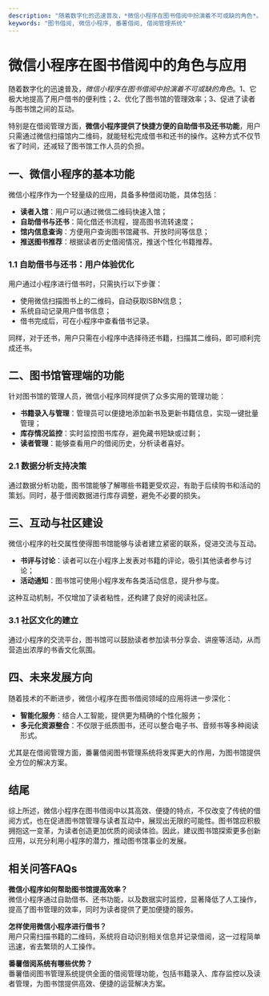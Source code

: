 ```yaml
---
description: "随着数字化的迅速普及，*微信小程序在图书借阅中扮演着不可或缺的角色*。1、它极大地提高了用户借书的便利性；2、优化了图书馆的管理效率；3、促进了读者与图书馆之间的互动。"
keywords: "图书借阅, 微信小程序, 番薯借阅, 借阅管理系统"
---
```

# 微信小程序在图书借阅中的角色与应用

随着数字化的迅速普及，*微信小程序在图书借阅中扮演着不可或缺的角色*。1、它极大地提高了用户借书的便利性；2、优化了图书馆的管理效率；3、促进了读者与图书馆之间的互动。

特别是在借阅管理方面，**微信小程序提供了快捷方便的自助借书及还书功能**，用户只需通过微信扫描馆内二维码，就能轻松完成借书和还书的操作。这种方式不仅节省了时间，还减轻了图书馆工作人员的负担。

## 一、微信小程序的基本功能

微信小程序作为一个轻量级的应用，具备多种借阅功能，具体包括：

- **读者入馆**：用户可以通过微信二维码快速入馆；
- **自助借书与还书**：简化借还书流程，提高图书流转速度；
- **馆内信息查询**：方便用户查询图书馆藏书、开放时间等信息；
- **推送图书推荐**：根据读者历史借阅情况，推送个性化书籍推荐。

### 1.1 自助借书与还书：用户体验优化

用户通过小程序进行借书时，只需执行以下步骤：

- 使用微信扫描图书上的二维码，自动获取ISBN信息；
- 系统自动记录用户借书信息；
- 借书完成后，可在小程序中查看借书记录。

同样，对于还书，用户只需在小程序中选择待还书籍，扫描其二维码，即可顺利完成还书。

## 二、图书馆管理端的功能

针对图书馆的管理人员，微信小程序同样提供了众多实用的管理功能：

- **书籍录入与管理**：管理员可以便捷地添加新书及更新书籍信息，实现一键批量管理；
- **库存情况监控**：实时监控图书库存，避免藏书短缺或过剩；
- **读者管理**：能够查看用户的借阅历史，分析读者喜好。

### 2.1 数据分析支持决策

通过数据分析功能，图书馆能够了解哪些书籍更受欢迎，有助于后续购书和活动的策划。同时，基于借阅数据进行库存调整，避免不必要的损失。

## 三、互动与社区建设

微信小程序的社交属性使得图书馆能够与读者建立紧密的联系，促进交流与互动。

- **书评与讨论**：读者可以在小程序上发表对书籍的评论，吸引其他读者参与讨论；
- **活动通知**：图书馆可使用小程序发布各类活动信息，提升参与度。

这种互动机制，不仅增加了读者粘性，还构建了良好的阅读社区。

### 3.1 社区文化的建立

通过小程序的交流平台，图书馆可以鼓励读者参加读书分享会、讲座等活动，从而营造出浓厚的书香文化氛围。

## 四、未来发展方向

随着技术的不断进步，微信小程序在图书借阅领域的应用将进一步深化：

- **智能化服务**：结合人工智能，提供更为精确的个性化服务；
- **多元化资源整合**：不仅限于纸质图书，还可以整合电子书、音频书等多种阅读形式。

尤其是在借阅管理方面，番薯借阅图书管理系统将发挥更大的作用，为图书馆提供全方位的解决方案。

## 结尾

综上所述，微信小程序在图书借阅中以其高效、便捷的特点，不仅改变了传统的借阅方式，也在促进图书馆管理与读者互动中，展现出无限的可能性。图书馆应积极拥抱这一变革，为读者创造更加优质的阅读体验。因此，建议图书馆探索更多创新应用，以充分利用小程序的潜力，推动图书馆事业的发展。

## 相关问答FAQs

**微信小程序如何帮助图书馆提高效率？**  
微信小程序通过自助借书、还书功能，以及数据实时监控，显著降低了人工操作，提高了图书管理的效率，同时为读者提供了更加便捷的服务。

**怎样使用微信小程序进行借书？**  
用户只需扫描书籍的二维码，系统将自动识别相关信息并记录借阅，这一过程简单迅速，省去繁琐的人工操作。

**番薯借阅系统有哪些优势？**  
番薯借阅图书管理系统提供全面的借阅管理功能，包括书籍录入、库存监控以及读者管理，为图书馆提供高效、便捷的运营解决方案。
